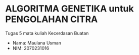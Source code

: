 # ALGORITMA GENETIKA untuk PENGOLAHAN CITRA
Tugas 5 mata kuliah Kecerdasan Buatan

* Nama: Maulana Usman
* NIM: 2070231016
